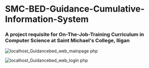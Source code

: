 # SMC-BED-Guidance-Cumulative-Information-System
### A project requisite for On-The-Job-Training Curriculum in Computer Science at Saint Michael's College, Iligan

![localhost_Guidancebed_web_mainpage php](https://user-images.githubusercontent.com/15859284/171683067-96000683-0640-40ca-8bf1-326830a719b8.png)

![localhost_Guidancebed_web_login php](https://user-images.githubusercontent.com/15859284/171683300-99c0e972-40de-4c7c-bc28-fdce77a86749.png)


